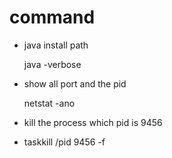 # command

- java install path

  java -verbose

- show all port and the pid

  netstat -ano

- kill the process which pid is 9456

- taskkill /pid 9456 -f

  